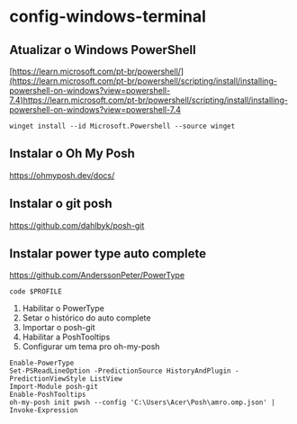 # config-windows-terminal

## Atualizar o Windows PowerShell

[https://learn.microsoft.com/pt-br/powershell/](https://learn.microsoft.com/pt-br/powershell/scripting/install/installing-powershell-on-windows?view=powershell-7.4)https://learn.microsoft.com/pt-br/powershell/scripting/install/installing-powershell-on-windows?view=powershell-7.4

````
winget install --id Microsoft.Powershell --source winget
````

## Instalar o Oh My Posh

https://ohmyposh.dev/docs/

## Instalar o git posh

https://github.com/dahlbyk/posh-git

## Instalar power type auto complete

https://github.com/AnderssonPeter/PowerType

````
code $PROFILE
````

1. Habilitar o PowerType
2. Setar o histórico do auto complete
3. Importar o posh-git
4. Habilitar a PoshTooltips
5. Configurar um tema pro oh-my-posh
   
````
Enable-PowerType 
Set-PSReadLineOption -PredictionSource HistoryAndPlugin -PredictionViewStyle ListView 
Import-Module posh-git 
Enable-PoshTooltips 
oh-my-posh init pwsh --config 'C:\Users\Acer\Posh\amro.omp.json' | Invoke-Expression
````
